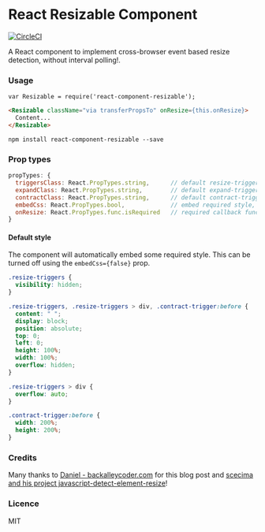 React Resizable Component
=========================

[![CircleCI](https://circleci.com/gh/nrako/react-component-resizable.svg?style=svg)](https://circleci.com/gh/nrako/react-component-resizable)

A React component to implement cross-browser event based resize detection, without interval polling!.

### Usage
```
var Resizable = require('react-component-resizable');
```
```html
<Resizable className="via transferPropsTo" onResize={this.onResize}>
  Content...
</Resizable>
```

`npm install react-component-resizable --save`

### Prop types
```javascript
propTypes: {
  triggersClass: React.PropTypes.string,      // default resize-triggers
  expandClass: React.PropTypes.string,        // default expand-trigger
  contractClass: React.PropTypes.string,      // default contract-trigger
  embedCss: React.PropTypes.bool,             // embed required style, default true
  onResize: React.PropTypes.func.isRequired   // required callback function
}
```

#### Default style

The component will automatically embed some required style. This can be turned off using the `embedCss={false}` prop.

```css
.resize-triggers {
  visibility: hidden;
}

.resize-triggers, .resize-triggers > div, .contract-trigger:before {
  content: " ";
  display: block;
  position: absolute;
  top: 0;
  left: 0;
  height: 100%;
  width: 100%;
  overflow: hidden;
}

.resize-triggers > div {
  overflow: auto;
}

.contract-trigger:before {
  width: 200%;
  height: 200%;
}

```

### Credits

Many thanks to [Daniel - backalleycoder.com](http://www.backalleycoder.com/2013/03/18/cross-browser-event-based-element-resize-detection/) for this blog post and [scecima and his project javascript-detect-element-resize](https://github.com/sdecima/javascript-detect-element-resize)!

### Licence

MIT


